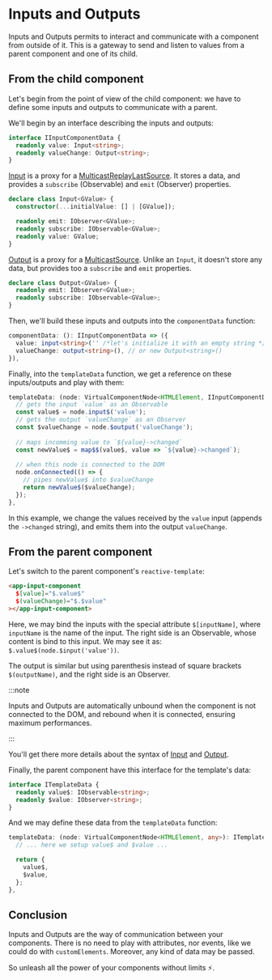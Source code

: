 # Inputs and Outputs

Inputs and Outputs permits to interact and communicate with a component from outside of it.
This is a gateway to send and listen to values from a parent component and one of its child.

## From the child component

Let's begin from the point of view of the child component: we have to define some inputs and outputs to communicate with a parent.

We'll begin by an interface describing the inputs and outputs:

```ts
interface IInputComponentData {
  readonly value: Input<string>;
  readonly valueChange: Output<string>;
}
```

[Input](/docs/reference/input/) is a proxy for a [MulticastReplayLastSource](https://core.lirx.org/docs/reference/create-multicast-replay-last-source/).
It stores a data, and provides a `subscribe` (Observable) and `emit` (Observer) properties.

```ts
declare class Input<GValue> {
  constructor(...initialValue: [] | [GValue]);

  readonly emit: IObserver<GValue>;
  readonly subscribe: IObservable<GValue>;
  readonly value: GValue;
}
```

[Output](/docs/reference/output/) is a proxy for a [MulticastSource](https://core.lirx.org/docs/reference/create-multicast-source/).
Unlike an `Input`, it doesn't store any data, but provides too a `subscribe` and `emit` properties.

```ts
declare class Output<GValue> {
  readonly emit: IObserver<GValue>;
  readonly subscribe: IObservable<GValue>;
}
```

Then, we'll build these inputs and outputs into the `componentData` function:

```ts
componentData: (): IInputComponentData => ({
  value: input<string>('' /*let's initialize it with an empty string */), // or new Input<string>('')
  valueChange: output<string>(), // or new Output<string>()
}),
```

Finally, into the `templateData` function, we get a reference on these inputs/outputs and play with them:

```ts
templateData: (node: VirtualComponentNode<HTMLElement, IInputComponentData>): void => {
  // gets the input `value` as an Observable
  const value$ = node.input$('value');
  // gets the output `valueChange` as an Observer
  const $valueChange = node.$output('valueChange');
  
  // maps incomming value to `${value}->changed`
  const newValue$ = map$$(value$, value => `${value}->changed`);
  
  // when this node is connected to the DOM
  node.onConnected(() => {
    // pipes newValue$ into $valueChange
    return newValue$($valueChange);
  });
},
```

In this example, we change the values received by the `value` input (appends the `->changed` string), and emits them into the output `valueChange`.

## From the parent component

Let's switch to the parent component's `reactive-template`:

```html
<app-input-component
  $[value]="$.value$"
  $(valueChange)="$.$value"
></app-input-component>
```

Here, we may bind the inputs with the special attribute `$[inputName]`, where `inputName` is the name of the input.
The right side is an Observable, whose content is bind to this input.
We may see it as: `$.value$(node.$input('value'))`.

The output is similar but using parenthesis instead of square brackets `$(outputName)`, and the right side is an Observer.

:::note

Inputs and Outputs are automatically unbound when the component is not connected to the DOM, and rebound when it is connected,
ensuring maximum performances.

:::

You'll get there more details about the syntax of [Input](/docs/documentation/syntax/attributes/bind/reactive-input/)
and [Output](/docs/documentation/syntax/attributes/event/reactive-output/).

Finally, the parent component have this interface for the template's data:

```ts
interface ITemplateData {
  readonly value$: IObservable<string>;
  readonly $value: IObserver<string>;
}
```

And we may define these data from the `templateData` function:

```ts
templateData: (node: VirtualComponentNode<HTMLElement, any>): ITemplateData => {
  // ... here we setup value$ and $value ...

  return {
    value$,
    $value,
  };
},
```

## Conclusion

Inputs and Outputs are the way of communication between your components. 
There is no need to play with attributes, nor events, like we could do with `customElements`.
Moreover, any kind of data may be passed.

So unleash all the power of your components without limits ⚡.








